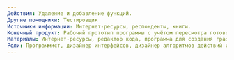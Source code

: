 ```yaml
---
Действия: Удаление и добавление функций.
Другие помощники: Тестировщик
Источники информации: Интернет-ресурсы, респонденты, книги.
Конечный продукт: Рабочий прототип программы с учётом пересмотра готового функционала, соблюдающим основным концепциям и приоритетам проекта.
Материалы: Интернет-ресурсы, редактор кода, программа для создания графического интерфейса, программа для создания документов и блок-схем.
Роли: Программист, дизайнер интерфейсов, дизайнер алгоритмов действий и концепций программы.
---
```

